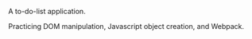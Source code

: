 A to-do-list application. 

Practicing DOM manipulation, Javascript object creation, and Webpack. 

